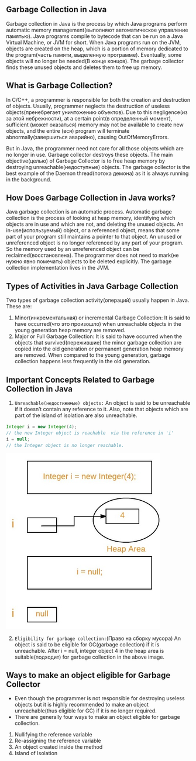 ## Garbage Collection in Java

Garbage collection in Java is the process by which Java programs perform automatic memory management(выполняют автоматическое управление памятью). Java programs compile to bytecode that can be run on a Java Virtual Machine, or JVM for short. When Java programs run on the JVM, objects are created on the heap, which is a portion of memory dedicated to the program(часть памяти, выделенную программе). Eventually, some objects will no longer be needed(В конце концов). The garbage collector finds these unused objects and deletes them to free up memory.

## What is Garbage Collection?
In C/C++, a programmer is responsible for both the creation and destruction of objects. Usually, programmer neglects the destruction of useless objects(пренебрегает уничтожению объектов). Due to this negligence(из за этой небрежности), at a certain point(в определенный момент), sufficient (может оказаться) memory may not be available to create new objects, and the entire (вся) program will terminate abnormally(завершиться аварийно), causing OutOfMemoryErrors.

But in Java, the programmer need not care for all those objects which are no longer in use. Garbage collector destroys these objects. The main objective(целью) of Garbage Collector is to free heap memory by destroying unreachable(недоступные) objects. The garbage collector is the best example of the Daemon thread(потока демона) as it is always running in the background. 

## How Does Garbage Collection in Java works?
Java garbage collection is an automatic process. Automatic garbage collection is the process of looking at heap memory, identifying which objects are in use and which are not, and deleting the unused objects. An in-use(используемый) object, or a referenced object, means that some part of your program still maintains a pointer to that object. An unused or unreferenced object is no longer referenced by any part of your program. So the memory used by an unreferenced object can be reclaimed(восстановлена). The programmer does not need to mark(не нужно явно помечать) objects to be deleted explicitly. The garbage collection implementation lives in the JVM. 

## Types of Activities in Java Garbage Collection

Two types of garbage collection activity(операций) usually happen in Java. These are:

1. Minor(инкрементальная) or incremental Garbage Collection: It is said to have occurred(что это произошло) when unreachable objects in the young generation heap memory are removed.
2. Major or Full Garbage Collection: It is said to have occurred when the objects that survived(пережившие) the minor garbage collection are copied into the old generation or permanent generation heap memory are removed. When compared to the young generation, garbage collection happens less frequently in the old generation.


## Important Concepts Related to Garbage Collection in Java

1. `Unreachable(недостижимые) objects:` An object is said to be unreachable if it doesn’t contain any reference to it. Also, note that objects which are part of the island of isolation are also unreachable. 

```Java
Integer i = new Integer(4);
// the new Integer object is reachable  via the reference in 'i' 
i = null;
// the Integer object is no longer reachable.
```

![Alt text](image-1.png)

2. `Eligibility for garbage collection:`(Право на сборку мусора) An object is said to be eligible for GC(garbage collection) if it is unreachable. After i = null, integer object 4 in the heap area is suitable(подходит) for garbage collection in the above image.

## Ways to make an object eligible for Garbage Collector

* Even though the programmer is not responsible for destroying useless objects but it is highly recommended to make an object unreachable(thus eligible for GC) if it is no longer required.
* There are generally four ways to make an object eligible for garbage collection.
1. Nullifying the reference variable
2. Re-assigning the reference variable
3. An object created inside the method
4. Island of Isolation
